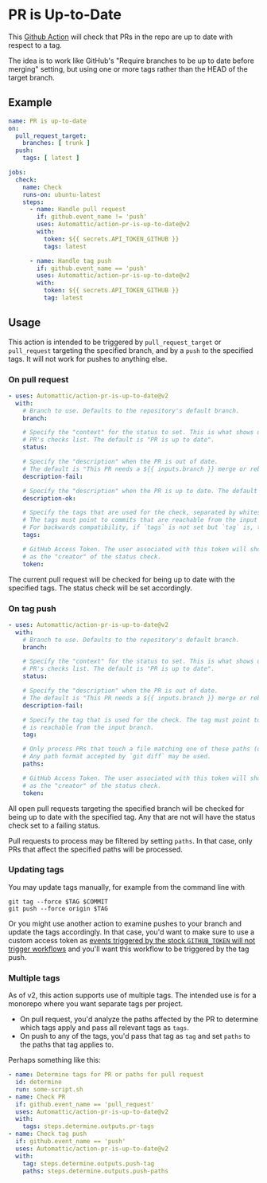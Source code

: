 # PR is Up-to-Date

This [Github Action](https://github.com/features/actions) will check that PRs in the repo
are up to date with respect to a tag.

The idea is to work like GitHub's "Require branches to be up to date before merging" setting,
but using one or more tags rather than the HEAD of the target branch.

## Example

```yaml
name: PR is up-to-date
on:
  pull_request_target:
    branches: [ trunk ]
  push:
    tags: [ latest ]

jobs:
  check:
    name: Check
    runs-on: ubuntu-latest
    steps:
      - name: Handle pull request
        if: github.event_name != 'push'
        uses: Automattic/action-pr-is-up-to-date@v2
        with:
          token: ${{ secrets.API_TOKEN_GITHUB }}
          tags: latest

      - name: Handle tag push
        if: github.event_name == 'push'
        uses: Automattic/action-pr-is-up-to-date@v2
        with:
          token: ${{ secrets.API_TOKEN_GITHUB }}
          tag: latest
```

## Usage

This action is intended to be triggered by `pull_request_target` or `pull_request` targeting the specified branch, and by a `push` to the specified tags.
It will not work for pushes to anything else.

### On pull request

```yaml
- uses: Automattic/action-pr-is-up-to-date@v2
  with:
    # Branch to use. Defaults to the repository's default branch.
    branch:

    # Specify the "context" for the status to set. This is what shows up in the
    # PR's checks list. The default is "PR is up to date".
    status:

    # Specify the "description" when the PR is out of date.
    # The default is "This PR needs a ${{ inputs.branch }} merge or rebase.".
    description-fail:

    # Specify the "description" when the PR is up to date. The default is empty.
    description-ok:

    # Specify the tags that are used for the check, separated by whitespace.
    # The tags must point to commits that are reachable from the input branch.
    # For backwards compatibility, if `tags` is not set but `tag` is, the single tag in `tag` will be used here.
    tags:

    # GitHub Access Token. The user associated with this token will show up
    # as the "creator" of the status check.
    token:
```

The current pull request will be checked for being up to date with the specified tags. The status check will be set accordingly.

### On tag push

```yaml
- uses: Automattic/action-pr-is-up-to-date@v2
  with:
    # Branch to use. Defaults to the repository's default branch.
    branch:

    # Specify the "context" for the status to set. This is what shows up in the
    # PR's checks list. The default is "PR is up to date".
    status:

    # Specify the "description" when the PR is out of date.
    # The default is "This PR needs a ${{ inputs.branch }} merge or rebase.".
    description-fail:

    # Specify the tag that is used for the check. The tag must point to a commit that
    # is reachable from the input branch.
    tag:

    # Only process PRs that touch a file matching one of these paths (one path per line).
    # Any path format accepted by `git diff` may be used.
    paths:

    # GitHub Access Token. The user associated with this token will show up
    # as the "creator" of the status check.
    token:
```

All open pull requests targeting the specified branch will be checked for being up to date with the specified tag.
Any that are not will have the status check set to a failing status.

Pull requests to process may be filtered by setting `paths`. In that case, only PRs that affect the specified paths will be processed.

### Updating tags

You may update tags manually, for example from the command line with
```
git tag --force $TAG $COMMIT
git push --force origin $TAG
```

Or you might use another action to examine pushes to your branch and update the tags accordingly.
In that case, you'd want to make sure to use a custom access token as [events triggered by the stock `GITHUB_TOKEN` will not trigger workflows](https://docs.github.com/en/actions/security-guides/automatic-token-authentication#using-the-github_token-in-a-workflow) and you'll want this workflow to be triggered by the tag push.

### Multiple tags

As of v2, this action supports use of multiple tags. The intended use is for a monorepo where you want separate tags per project.

* On pull request, you'd analyze the paths affected by the PR to determine which tags apply and pass all relevant tags as `tags`.
* On push to any of the tags, you'd pass that tag as `tag` and set `paths` to the paths that tag applies to.

Perhaps something like this:

```yaml
- name: Determine tags for PR or paths for pull request
  id: determine
  run: some-script.sh
- name: Check PR
  if: github.event_name == 'pull_request'
  uses: Automattic/action-pr-is-up-to-date@v2
  with:
    tags: steps.determine.outputs.pr-tags
- name: Check tag push
  if: github.event_name == 'push'
  uses: Automattic/action-pr-is-up-to-date@v2
  with:
    tag: steps.determine.outputs.push-tag
    paths: steps.determine.outputs.push-paths
```
